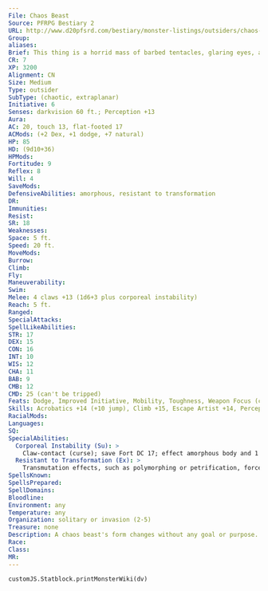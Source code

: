 ```yaml
---
File: Chaos Beast
Source: PFRPG Bestiary 2
URL: http://www.d20pfsrd.com/bestiary/monster-listings/outsiders/chaos-beast
Group: 
aliases: 
Brief: This thing is a horrid mass of barbed tentacles, glaring eyes, and gnashing teeth, twisting upon itself and reshaping into new forms.
CR: 7
XP: 3200
Alignment: CN
Size: Medium
Type: outsider
SubType: (chaotic, extraplanar)
Initiative: 6
Senses: darkvision 60 ft.; Perception +13
Aura: 
AC: 20, touch 13, flat-footed 17
ACMods: (+2 Dex, +1 dodge, +7 natural)
HP: 85
HD: (9d10+36)
HPMods: 
Fortitude: 9
Reflex: 8
Will: 4
SaveMods: 
DefensiveAbilities: amorphous, resistant to transformation
DR: 
Immunities: 
Resist: 
SR: 18
Weaknesses: 
Space: 5 ft.
Speed: 20 ft.
MoveMods: 
Burrow: 
Climb: 
Fly: 
Maneuverability: 
Swim: 
Melee: 4 claws +13 (1d6+3 plus corporeal instability)
Reach: 5 ft.
Ranged: 
SpecialAttacks: 
SpellLikeAbilities: 
STR: 17
DEX: 15
CON: 16
INT: 10
WIS: 12
CHA: 11
BAB: 9
CMB: 12
CMD: 25 (can't be tripped)
Feats: Dodge, Improved Initiative, Mobility, Toughness, Weapon Focus (claw)
Skills: Acrobatics +14 (+10 jump), Climb +15, Escape Artist +14, Perception +13, Stealth +14, Swim +15
RacialMods: 
Languages: 
SQ: 
SpecialAbilities:
  Corporeal Instability (Su): >
    Claw-contact (curse); save Fort DC 17; effect amorphous body and 1 Wisdom drain per round (see below); cure 3 consecutive saves. The save DC is Con-based.  A creature cursed with an amorphous body becomes a spongy, shapeless mass. Unless the victim manages to control the effect (see below), its shape constantly melts, flows, writhes, and boils. An affected creature is unable to hold or use any item. Clothing, armor, helmets, and rings become useless. Large items worn or carried-armor, backpacks, even shirts-hamper more than help, reducing the victim's Dexterity score by 4. Speed is reduced to 10 feet or one-quarter normal, whichever is less. The victim gains the amorphous quality, but cannot cast spells or use magic items, and it attacks blindly, unable to distinguish friend from foe (-4 penalty on attack rolls and a 50% miss chance, regardless of the attack roll).  A victim can temporarily regain its own shape by taking a standard action to attempt a DC 15 Will save (this check DC does not vary for a chaos beast with different Hit Dice or ability scores). A success reestablishes the creature's normal form for 1 minute. Spells that change the victim's shape (such as alter self, beast shape, elemental body, and polymorph) do not remove the curse, but hold the creature in a stable form (which might not be its own form, depending on the spell) and prevent additional Wisdom drain for the duration of the spell; shapechange and stoneskin have a similar effect. The victim takes 1 point of Wisdom drain from mental shock every round that it ends its turn in an amorphous shape-upon being drained to 1 Wisdom, further Wisdom drain ceases and the amorphous body effect is permanent until removed via magic (no further number of saving throws can cure the condition at this time).
  Resistant to Transformation (Ex): >
    Transmutation effects, such as polymorphing or petrification, force a chaos beast into a new shape, but at the start of its next turn, it immediately returns to its normal form as a free action.
SpellsKnown: 
SpellsPrepared: 
SpellDomains: 
Bloodline: 
Environment: any
Temperature: any
Organization: solitary or invasion (2-5)
Treasure: none
Description: A chaos beast's form changes without any goal or purpose.  Though at any particular second a chaos beast may appear to have dozens of limbs, whether claws, tentacles, stingers, and so on, the lightning-quick shifts of its body mean most of these are gone before it has a chance to use them, and its attacks are always treated as claws regardless of the creature's appearance.
Race: 
Class: 
MR: 
---
```

```dataviewjs
customJS.Statblock.printMonsterWiki(dv)
```
